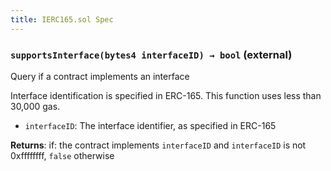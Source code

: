 ```yaml
---
title: IERC165.sol Spec
---
```


### `supportsInterface(bytes4 interfaceID) → bool` (external)

Query if a contract implements an interface

Interface identification is specified in ERC-165. This function
uses less than 30,000 gas.

- `interfaceID`: The interface identifier, as specified in ERC-165

**Returns**: if: the contract implements `interfaceID` and
`interfaceID` is not 0xffffffff, `false` otherwise
